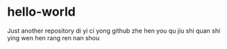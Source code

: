 # hello-world
Just another repository
di yi ci yong github zhe hen you qu jiu shi quan shi ying wen hen rang ren nan shou
